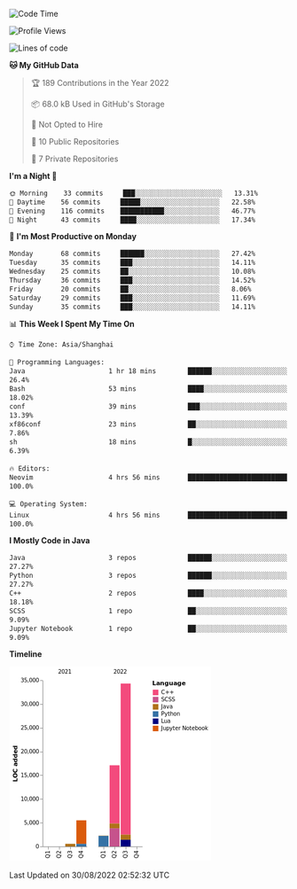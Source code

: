 <!--START_SECTION:waka-->
![Code Time](http://img.shields.io/badge/Code%20Time-24%20hrs%2053%20mins-blue)

![Profile Views](http://img.shields.io/badge/Profile%20Views-0-blue)

![Lines of code](https://img.shields.io/badge/From%20Hello%20World%20I%27ve%20Written-60%20Thousand%20lines%20of%20code-blue)

**🐱 My GitHub Data** 

> 🏆 189 Contributions in the Year 2022
 > 
> 📦 68.0 kB Used in GitHub's Storage 
 > 
> 🚫 Not Opted to Hire
 > 
> 📜 10 Public Repositories 
 > 
> 🔑 7 Private Repositories  
 > 
**I'm a Night 🦉** 

```text
🌞 Morning    33 commits     ███░░░░░░░░░░░░░░░░░░░░░░   13.31% 
🌆 Daytime    56 commits     █████░░░░░░░░░░░░░░░░░░░░   22.58% 
🌃 Evening    116 commits    ███████████░░░░░░░░░░░░░░   46.77% 
🌙 Night      43 commits     ████░░░░░░░░░░░░░░░░░░░░░   17.34%

```
📅 **I'm Most Productive on Monday** 

```text
Monday       68 commits     ██████░░░░░░░░░░░░░░░░░░░   27.42% 
Tuesday      35 commits     ███░░░░░░░░░░░░░░░░░░░░░░   14.11% 
Wednesday    25 commits     ██░░░░░░░░░░░░░░░░░░░░░░░   10.08% 
Thursday     36 commits     ███░░░░░░░░░░░░░░░░░░░░░░   14.52% 
Friday       20 commits     ██░░░░░░░░░░░░░░░░░░░░░░░   8.06% 
Saturday     29 commits     ███░░░░░░░░░░░░░░░░░░░░░░   11.69% 
Sunday       35 commits     ███░░░░░░░░░░░░░░░░░░░░░░   14.11%

```


📊 **This Week I Spent My Time On** 

```text
⌚︎ Time Zone: Asia/Shanghai

💬 Programming Languages: 
Java                     1 hr 18 mins        ██████░░░░░░░░░░░░░░░░░░░   26.4% 
Bash                     53 mins             ████░░░░░░░░░░░░░░░░░░░░░   18.02% 
conf                     39 mins             ███░░░░░░░░░░░░░░░░░░░░░░   13.39% 
xf86conf                 23 mins             ██░░░░░░░░░░░░░░░░░░░░░░░   7.86% 
sh                       18 mins             █░░░░░░░░░░░░░░░░░░░░░░░░   6.39%

🔥 Editors: 
Neovim                   4 hrs 56 mins       █████████████████████████   100.0%

💻 Operating System: 
Linux                    4 hrs 56 mins       █████████████████████████   100.0%

```

**I Mostly Code in Java** 

```text
Java                     3 repos             ██████░░░░░░░░░░░░░░░░░░░   27.27% 
Python                   3 repos             ██████░░░░░░░░░░░░░░░░░░░   27.27% 
C++                      2 repos             ████░░░░░░░░░░░░░░░░░░░░░   18.18% 
SCSS                     1 repo              ██░░░░░░░░░░░░░░░░░░░░░░░   9.09% 
Jupyter Notebook         1 repo              ██░░░░░░░░░░░░░░░░░░░░░░░   9.09%

```


**Timeline**

![Chart not found](https://raw.githubusercontent.com/kopp4/kopp4/main/charts/bar_graph.png) 


 Last Updated on 30/08/2022 02:52:32 UTC
<!--END_SECTION:waka-->
